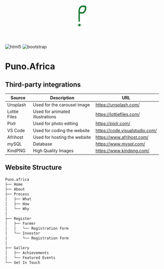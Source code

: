 <div align="center">
  <a href="https://puno.africa/">
    <img src="assets/images/puno-loader.png" alt="Logo" width="30" height="80">
  </a>
</div> <br><br>

![html5](https://img.shields.io/badge/HTML5-E34F26?style=for-the-badge&logo=html5&logoColor=white)
![bootstrap](https://img.shields.io/badge/Bootstrap-563D7C?style=for-the-badge&logo=bootstrap&logoColor=white)

# Puno.Africa 

## Third-party integrations

| Source        | Description                                  | URL                     |
| ------------------ | -------------------------------------------- | -------------------------- |
| Unsplash            | Used for the carousel image                 | https://unsplash.com/             |
| Lottie Files            | Used for animated illustrations                                  | https://lottiefiles.com/                |
| Pixlr            | Used for photo editing                                | https://pixlr.com/         |
| VS Code          | Used for coding the website                                 | https://code.visualstudio.com/         |
| Afrihost               | Used for hosting the website                                 | https://www.afrihost.com/    |
| mySQL              | Database                                 | https://www.mysql.com/             |
| KindPNG              | High Quality Images                                 | https://www.kindpng.com/             |



## Website Structure

```shell
Puno.africa
├── Home
├── About
├── Process
│   ├── What 
│   ├── How  
│   └── Why
│       
├── Register
│   ├── Farmer
│   │   └── Registration Form
│   └── Investor
│       └── Registration Form
│   
├── Gallery
│   ├── Achievements
│   └── Featured Events
└── Get In Touch
```